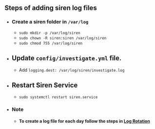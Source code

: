 ## Steps of adding siren log files

- ### Create a siren folder in ```/var/log```
  - ``sudo mkdir -p /var/log/siren``
  - ``sudo chown -R siren:siren /var/log/siren``
  - ``sudo chmod 755 /var/log/siren``
- ## Update ``config/investigate.yml`` file.
  - Add ``logging.dest: /var/log/siren/investigate.log``
- ## Restart Siren Service
  - ``sudo systemctl restart siren.service``
- ### Note 
  - #### To create a log file for each day follow the steps in [Log Rotation](./adding-daily-log-files)